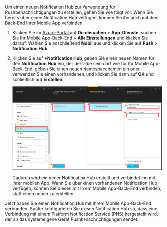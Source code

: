 Um einen neuen Notification Hub zur Verwendung für Pushbenachrichtigungen zu erstellen, gehen Sie wie folgt vor. Wenn Sie bereits über einen Notification Hub verfügen, können Sie ihn auch mit dem Back-End Ihrer Mobile App verbinden.

1. Klicken Sie im [Azure-Portal] auf **Durchsuchen** > **App-Dienste**, suchen Sie Ihr Mobile App-Back-End > **Alle Einstellungen** und klicken Sie darauf. Wählen Sie anschließend **Mobil** aus und klicken Sie auf **Push** > **Notification Hub**.

2. Klicken Sie auf **+Notification Hub**, geben Sie einen neuen Namen für den **Notification Hub** ein, der derselbe sein darf wie für Ihr Mobile App-Back-End, geben Sie einen neuen Namespacenamen ein oder verwenden Sie einen vorhandenen, und klicken Sie dann auf **OK** und schließlich auf **Erstellen**.

	![](./media/app-service-mobile-create-notification-hub/create-new-hub-flow.png)

	Dadurch wird ein neuer Notification Hub erstellt und verbindet ihn mit Ihrer mobilen App. Wenn Sie über einen vorhandenen Notification Hub verfügen, können Sie diesen mit Ihrem Mobile App-Back-End verbinden, statt einen neuen zu erstellen.

Jetzt haben Sie einen Nofitication Hub mit Ihrem Mobile App-Back-End verbunden. Später konfigurieren Sie diesen Notification Hub so, dass eine Verbindung mit einem Platform Notification Service (PNS) hergestellt wird, der an das systemeigene Gerät Pushbenachrichtigungen sendet.

[Azure-Portal]: https://portal.azure.com/

<!---HONumber=AcomDC_1203_2015-->